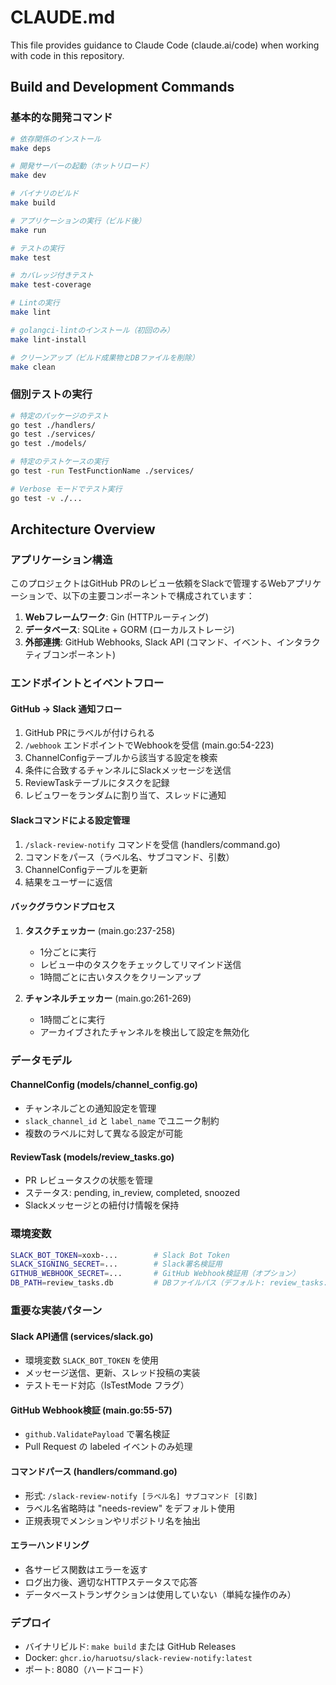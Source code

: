 # CLAUDE.md

This file provides guidance to Claude Code (claude.ai/code) when working with code in this repository.

## Build and Development Commands

### 基本的な開発コマンド
```bash
# 依存関係のインストール
make deps

# 開発サーバーの起動（ホットリロード）
make dev

# バイナリのビルド
make build

# アプリケーションの実行（ビルド後）
make run

# テストの実行
make test

# カバレッジ付きテスト
make test-coverage

# Lintの実行
make lint

# golangci-lintのインストール（初回のみ）
make lint-install

# クリーンアップ（ビルド成果物とDBファイルを削除）
make clean
```

### 個別テストの実行
```bash
# 特定のパッケージのテスト
go test ./handlers/
go test ./services/
go test ./models/

# 特定のテストケースの実行
go test -run TestFunctionName ./services/

# Verbose モードでテスト実行
go test -v ./...
```

## Architecture Overview

### アプリケーション構造
このプロジェクトはGitHub PRのレビュー依頼をSlackで管理するWebアプリケーションで、以下の主要コンポーネントで構成されています：

1. **Webフレームワーク**: Gin (HTTPルーティング)
2. **データベース**: SQLite + GORM (ローカルストレージ)
3. **外部連携**: GitHub Webhooks, Slack API (コマンド、イベント、インタラクティブコンポーネント)

### エンドポイントとイベントフロー

#### GitHub → Slack 通知フロー
1. GitHub PRにラベルが付けられる
2. `/webhook` エンドポイントでWebhookを受信 (main.go:54-223)
3. ChannelConfigテーブルから該当する設定を検索
4. 条件に合致するチャンネルにSlackメッセージを送信
5. ReviewTaskテーブルにタスクを記録
6. レビュワーをランダムに割り当て、スレッドに通知

#### Slackコマンドによる設定管理
1. `/slack-review-notify` コマンドを受信 (handlers/command.go)
2. コマンドをパース（ラベル名、サブコマンド、引数）
3. ChannelConfigテーブルを更新
4. 結果をユーザーに返信

#### バックグラウンドプロセス
1. **タスクチェッカー** (main.go:237-258)
   - 1分ごとに実行
   - レビュー中のタスクをチェックしてリマインド送信
   - 1時間ごとに古いタスクをクリーンアップ

2. **チャンネルチェッカー** (main.go:261-269)
   - 1時間ごとに実行
   - アーカイブされたチャンネルを検出して設定を無効化

### データモデル

#### ChannelConfig (models/channel_config.go)
- チャンネルごとの通知設定を管理
- `slack_channel_id` と `label_name` でユニーク制約
- 複数のラベルに対して異なる設定が可能

#### ReviewTask (models/review_tasks.go)
- PR レビュータスクの状態を管理
- ステータス: pending, in_review, completed, snoozed
- Slackメッセージとの紐付け情報を保持

### 環境変数
```bash
SLACK_BOT_TOKEN=xoxb-...        # Slack Bot Token
SLACK_SIGNING_SECRET=...        # Slack署名検証用
GITHUB_WEBHOOK_SECRET=...       # GitHub Webhook検証用（オプション）
DB_PATH=review_tasks.db         # DBファイルパス（デフォルト: review_tasks.db）
```

### 重要な実装パターン

#### Slack API通信 (services/slack.go)
- 環境変数 `SLACK_BOT_TOKEN` を使用
- メッセージ送信、更新、スレッド投稿の実装
- テストモード対応（IsTestMode フラグ）

#### GitHub Webhook検証 (main.go:55-57)
- `github.ValidatePayload` で署名検証
- Pull Request の labeled イベントのみ処理

#### コマンドパース (handlers/command.go)
- 形式: `/slack-review-notify [ラベル名] サブコマンド [引数]`
- ラベル名省略時は "needs-review" をデフォルト使用
- 正規表現でメンションやリポジトリ名を抽出

#### エラーハンドリング
- 各サービス関数はエラーを返す
- ログ出力後、適切なHTTPステータスで応答
- データベーストランザクションは使用していない（単純な操作のみ）

### デプロイ
- バイナリビルド: `make build` または GitHub Releases
- Docker: `ghcr.io/haruotsu/slack-review-notify:latest`
- ポート: 8080（ハードコード）